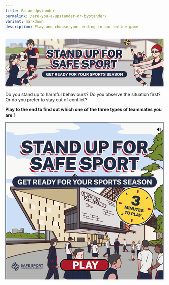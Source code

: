 ```yaml
---
title: Be an Upstander
permalink: /are-you-a-upstander-or-bystander/
variant: markdown
description: Play and choose your ending in our online game
---
```

![Banner to Stand up for Safe Sport](/images/Resources%20Images/banner.png)

Do you stand up to harmful behaviours? Do you observe the situation first? Or do you prefer to stay out of conflict?

**Play to the end to find out which one of the three types of teammates you are !**

![game](/images/Resources%20Images/game.png)

